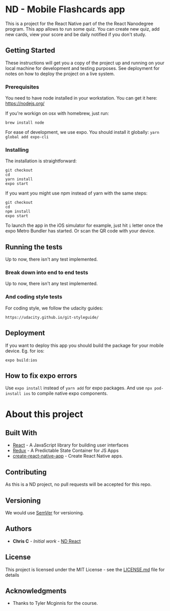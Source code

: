 # ND - Mobile Flashcards app

This is a project for the React Native part of the the React Nanodegree program.
This app allows to run some quiz. You can create new quiz, add new cards, view
your score and be daily notified if you don't study.

## Getting Started

These instructions will get you a copy of the project up and running on your 
local machine for development and testing purposes. See deployment for notes 
on how to deploy the project on a live system.

### Prerequisites

You need to have node installed in your workstation.
You can get it here: https://nodejs.org/

If you're workign on osx with homebrew, just run:
```
brew install node
```
For ease of development, we use expo. You should install it globally:
`yarn global add expo-cli`

### Installing

The installation is straightforward:

```
git checkout
cd
yarn install
expo start
```

If you want you might use npm instead of yarn with the same steps:

```
git checkout
cd
npm install
expo start
```

To launch the app in the iOS simulator for example, just hit `i` letter 
once the expo Metro Bundler has started. Or scan the QR code with your device.

## Running the tests

Up to now, there isn't any test implemented.

### Break down into end to end tests

Up to now, there isn't any test implemented.

### And coding style tests

For coding style, we follow the udacity guides:

```
https://udacity.github.io/git-styleguide/
```

## Deployment

If you want to deploy this app you should build the package for your mobile 
device. Eg. for ios:

```
expo build:ios
```

## How to fix expo errors

Use `expo install` instead of `yarn add` for expo packages.
And use `npx pod-install ios` to compile native expo components.

# About this project

## Built With

* [React](https://reactjs.org/) - A JavaScript library for building user interfaces
* [Redux](https://redux.js.org/) - A Predictable State Container for JS Apps
* [create-react-native-app](https://github.com/expo/create-react-native-app) - Create React Native apps.

## Contributing

As this is a ND project, no pull requests will be accepted for this repo.

## Versioning

We would use [SemVer](http://semver.org/) for versioning.

## Authors

* **Chris C** - *Initial work* - [ND React](https://www.udacity.com/course/react-nanodegree--nd019)

## License

This project is licensed under the MIT License - see the [LICENSE.md](LICENSE.md) file for details

## Acknowledgments

* Thanks to Tyler Mcginnis for the course.